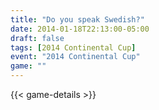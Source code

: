 ```yaml
---
title: "Do you speak Swedish?"
date: 2014-01-18T22:13:00-05:00
draft: false
tags: [2014 Continental Cup]
event: "2014 Continental Cup"
game: ""
---
```

{{< game-details >}}
<!--more--> 